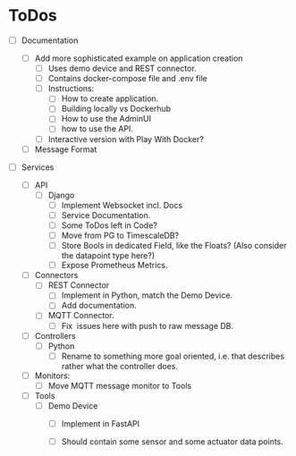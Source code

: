 # ToDos

* [ ] Documentation

  * [ ] Add more sophisticated example on application creation
    * [ ] Uses demo device and REST connector.
    * [ ] Contains docker-compose file and .env file
    * [ ] Instructions:
      * [ ] How to create application.
      * [ ] Building locally vs Dockerhub
      * [ ] How to use the AdminUI
      * [ ] how to use the API.
    * [ ] Interactive version with Play With Docker?
  * [ ] Message Format

* [ ] Services

  * [ ] API
    * [ ] Django
      * [ ] Implement Websocket incl. Docs
      * [ ] Service Documentation.
      * [ ] Some ToDos left in Code?
      * [ ] Move from PG to TimescaleDB?
      * [ ] Store Bools in dedicated Field, like the Floats? (Also consider the datapoint type here?)
      * [ ] Expose Prometheus Metrics.
  * [ ] Connectors
    * [ ] REST Connector
      * [ ] Implement in Python, match the Demo Device.
      * [ ] Add documentation.
    * [ ] MQTT Connector.
      * [ ] Fix  issues here with push to raw message DB.
  * [ ] Controllers
    * [ ] Python
      * [ ] Rename to something more goal oriented, i.e. that describes rather what the controller does.
  * [ ] Monitors:
    * [ ] Move MQTT message monitor to Tools
  * [ ] Tools
    * [ ] Demo Device
      * [ ] Implement in FastAPI
      * [ ] Should contain some sensor and some actuator data points.
  
